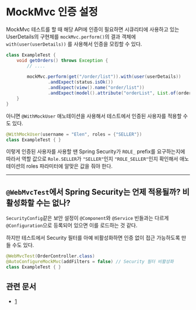 # MockMvc 인증 설정
MockMvc 테스트를 할 때 해당 API에 인증이 필요하면 시큐리티에 사용하고 있는 UserDetails의 구현체를 `mockMvc.perform()`의 결과 객체에 `with(user(userDetails))` 를 사용해서 인증을 모킹할 수 있다.

```java
class ExampleTest {
    void getOrders() throws Exception {
        // ....
        
        mockMvc.perform(get("/order/list")).with(user(userDetails))
                .andExpect(status.isOk())
                .andExpect(view().name("order/list"))
                .andExpect(model().attribute("orderList", List.of(order1, order2)));
    }
}
```

아니면 `@WithMockUser` 애노테이션을 사용해서 테스트에서 인증된 사용자를 적용할 수도 있다.

```java
@WithMockUser(username = "Elen", roles = {"SELLER"})
class ExampleTest { }
```

이렇게 인증된 사용자를 사용할 땐 Spring Security가 `ROLE_` prefix를 요구하는지에 따라서 역할 값으로 `Role.SELLER`가 `"SELLER"`인지 `"ROLE_SELLER"`인지 확인해서 애노테이션의 roles 파라미터에 알맞은 값을 줘야 한다.

---

## `@WebMvcTest`에서 Spring Security는 언제 적용될까? 비활성화할 수는 없나?
`SecurityConfig`같은 보안 설정이 `@Component`와 `@Service` 빈들과는 다르게 `@Configuration`으로 등록되어 있으면 이를 로드하는 것 같다.

하지만 테스트에서 Security 필터를 아예 비활성화하면 인증 없이 접근 가능하도록 만들 수도 있다.

```java
@WebMvcTest(OrderController.class)
@AutoConfigureMockMvc(addFilters = false) // Security 필터 비활성화
class ExampleTest { }
```

## 관련 문서
- [1](https://chatgpt.com/c/67b6d817-af30-8012-bb8d-2bf6c65e0e9b)
